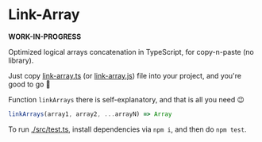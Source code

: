 # Link-Array

**WORK-IN-PROGRESS**

Optimized logical arrays concatenation in TypeScript, for copy-n-paste (no library).

Just copy [link-array.ts](./src/link-array.ts) (or [link-array.js](./src/link-array.js)) file into your project, and you're good to go 🚀

Function `linkArrays` there is self-explanatory, and that is all you need 😉

```js
linkArrays(array1, array2, ...arrayN) => Array
```

To run [./src/test.ts](./src/test.ts), install dependencies via `npm i`, and then do `npm test`.
